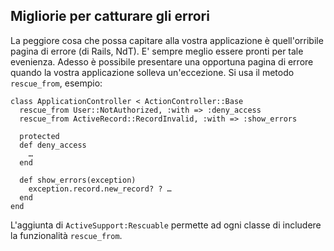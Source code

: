 ## Migliorie per catturare gli errori

La peggiore cosa che possa capitare alla vostra applicazione è quell'orribile pagina di errore (di Rails, NdT). E' sempre meglio essere pronti per tale evenienza. Adesso è possibile presentare una opportuna pagina di errore quando la vostra applicazione solleva un'eccezione. Si usa il metodo `rescue_from`, esempio:

	class ApplicationController < ActionController::Base
	  rescue_from User::NotAuthorized, :with => :deny_access
	  rescue_from ActiveRecord::RecordInvalid, :with => :show_errors

	  protected
	  def deny_access
	    …
	  end

	  def show_errors(exception)
	    exception.record.new_record? ? …
	  end
	end

L'aggiunta di `ActiveSupport:Rescuable` permette ad ogni classe di includere la funzionalità `rescue_from`.